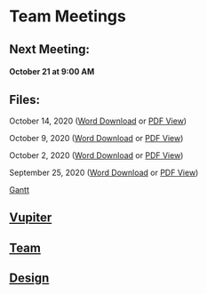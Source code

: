 # Team Meetings

## Next Meeting: 

#### October 21 at 9:00 AM

## Files:

October 14, 2020 ([Word Download](https://ams0187.github.io/Vupiter/Minutes/10_14_2020.docx) or 
[PDF View](https://ams0187.github.io/Vupiter/Minutes/10_14_2020.pdf))

October 9, 2020 ([Word Download](https://ams0187.github.io/Vupiter/Minutes/10_9_2020.docx) or 
[PDF View](https://ams0187.github.io/Vupiter/Minutes/10_9_2020.pdf))

October 2, 2020 ([Word Download](https://ams0187.github.io/Vupiter/Minutes/10_2_2020.docx) or 
[PDF View](https://ams0187.github.io/Vupiter/Minutes/10_2_2020.pdf))

September 25, 2020 ([Word Download](https://ams0187.github.io/Vupiter/Minutes/9_25_2020.docx) or 
[PDF View](https://ams0187.github.io/Vupiter/Minutes/9_25_2020.pdf))

[Gantt](https://auburn.box.com/s/yfloegnaq3rdszc1zgb79yna9hwxt7bj)

## [Vupiter](https://ams0187.github.io/Vupiter/)

## [Team](https://ams0187.github.io/Vupiter/members)

## [Design](https://ams0187.github.io/Vupiter/design)

